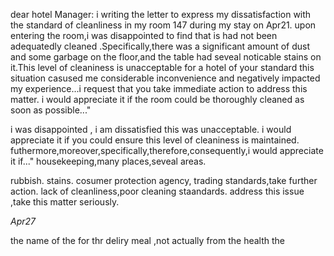 dear hotel Manager:
  i writing the letter to express my dissatisfaction with the standard of cleanliness in my room 147 during my stay on Apr21.
 upon entering the room,i was disappointed to find that is had not been adequatedly cleaned .Specifically,there was a significant amount of dust and some garbage on the floor,and the table had seveal noticable stains on it.This level of cleaniness  is unacceptable for a hotel of your standard 
  this situation casused me considerable inconvenience and negatively impacted my experience...i request that you take immediate action to address this matter. i would appreciate it if the room could be thoroughly cleaned as soon as possible..."

i was disappointed , i am dissatisfied this was unacceptable.
i would appreciate it if you could ensure this level of cleaniness is maintained.
futhermore,moreover,specifically,therefore,consequently,i would appreciate it if..."
housekeeping,many places,seveal areas.

rubbish.
stains. cosumer protection agency, trading standards,take further action.
lack of cleanliness,poor cleaning staandards.
address this issue ,take this matter seriously.

_Apr27_

the name of the for thr deliry meal ,not actually from the health the 

